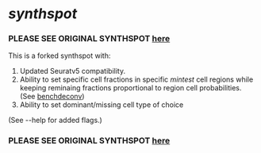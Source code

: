 # _synthspot_

### PLEASE SEE ORIGINAL SYNTHSPOT [here](https://github.com/saeyslab/synthspot)

This is a forked synthspot with:
1. Updated Seuratv5 compatibility.
2. Ability to set specific cell fractions in specific _mintest_ cell regions while keeping reminaing fractions proportional to region cell probabilities. (See [benchdeconv](https://github.com/jaychowcl/benchdeconv))
3. Ability to set dominant/missing cell type of choice

(See --help for added flags.)


### PLEASE SEE ORIGINAL SYNTHSPOT [here](https://github.com/saeyslab/synthspot)
